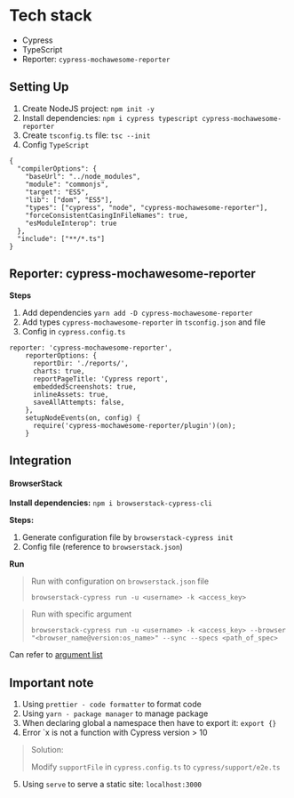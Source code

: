 # Tech stack
- Cypress
- TypeScript
- Reporter: `cypress-mochawesome-reporter`

## Setting Up

1. Create NodeJS project: `npm init -y`
2. Install dependencies: `npm i cypress typescript cypress-mochawesome-reporter`
3. Create `tsconfig.ts` file: `tsc --init`
4. Config `TypeScript`

```
{
  "compilerOptions": {
    "baseUrl": "../node_modules",
    "module": "commonjs",
    "target": "ES5",
    "lib": ["dom", "ES5"],
    "types": ["cypress", "node", "cypress-mochawesome-reporter"],
    "forceConsistentCasingInFileNames": true,
    "esModuleInterop": true
  },
  "include": ["**/*.ts"]
}
```

## Reporter: cypress-mochawesome-reporter

**Steps**
1. Add dependencies `yarn add -D cypress-mochawesome-reporter`
2. Add types `cypress-mochawesome-reporter` in `tsconfig.json` and file
3. Config in `cypress.config.ts`

```
reporter: 'cypress-mochawesome-reporter',
    reporterOptions: {
      reportDir: './reports/',
      charts: true,
      reportPageTitle: 'Cypress report',
      embeddedScreenshots: true,
      inlineAssets: true,
      saveAllAttempts: false,
    },
    setupNodeEvents(on, config) {
      require('cypress-mochawesome-reporter/plugin')(on);
    }
```

## Integration

#### BrowserStack

**Install dependencies:** `npm i browserstack-cypress-cli`

**Steps:**
1. Generate configuration file by `browserstack-cypress init`
2. Config file (reference to `browserstack.json`)

**Run**

> Run with configuration on `browserstack.json` file
>
> `browserstack-cypress run -u <username> -k <access_key>`


> Run with specific argument
>
> `browserstack-cypress run -u <username> -k <access_key> --browser "<browser_name@version:os_name>" --sync --specs <path_of_spec>`


Can refer to [argument list]('https://www.browserstack.com/docs/automate/cypress/cli-reference')

## Important note

1. Using `prettier - code formatter` to format code
2. Using `yarn - package manager` to manage package
3. When declaring global a namespace then have to export it: `export {}`
4. Error `x is not a function with Cypress version > 10

> Solution:
>
> Modify `supportFile` in `cypress.config.ts` to `cypress/support/e2e.ts`

5. Using `serve` to serve a static site: `localhost:3000`
